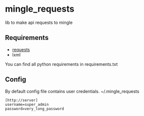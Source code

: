 mingle_requests
==============================
lib to make api requests to mingle


Requirements
------------

* [requests](python-requests.org)
* lxml

You can find all python requirements in requirements.txt

Config
------
By default config file contains user credentials. ~/.mingle_requests

```
[http://server]
username=super_admin
password=very_long_password
```
